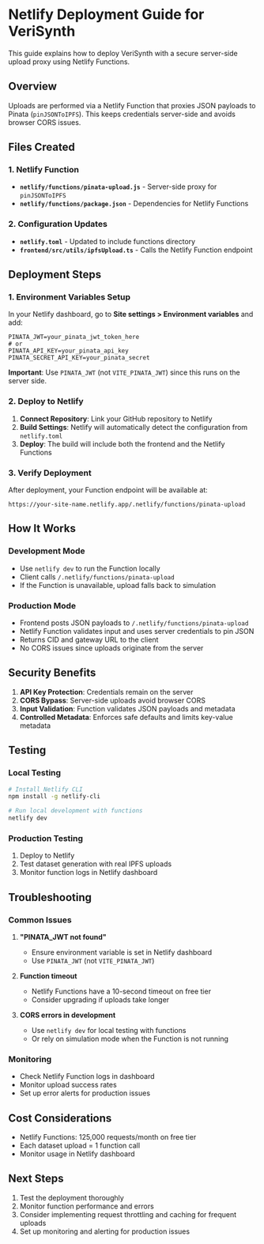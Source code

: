 # Netlify Deployment Guide for VeriSynth

This guide explains how to deploy VeriSynth with a secure server-side upload proxy using Netlify Functions.

## Overview

Uploads are performed via a Netlify Function that proxies JSON payloads to Pinata (`pinJSONToIPFS`). This keeps credentials server-side and avoids browser CORS issues.

## Files Created

### 1. Netlify Function
- **`netlify/functions/pinata-upload.js`** - Server-side proxy for `pinJSONToIPFS`
- **`netlify/functions/package.json`** - Dependencies for Netlify Functions

### 2. Configuration Updates
- **`netlify.toml`** - Updated to include functions directory
- **`frontend/src/utils/ipfsUpload.ts`** - Calls the Netlify Function endpoint

## Deployment Steps

### 1. Environment Variables Setup

In your Netlify dashboard, go to **Site settings > Environment variables** and add:

```
PINATA_JWT=your_pinata_jwt_token_here
# or
PINATA_API_KEY=your_pinata_api_key
PINATA_SECRET_API_KEY=your_pinata_secret
```

**Important**: Use `PINATA_JWT` (not `VITE_PINATA_JWT`) since this runs on the server side.

### 2. Deploy to Netlify

1. **Connect Repository**: Link your GitHub repository to Netlify
2. **Build Settings**: Netlify will automatically detect the configuration from `netlify.toml`
3. **Deploy**: The build will include both the frontend and the Netlify Functions

### 3. Verify Deployment

After deployment, your Function endpoint will be available at:
```
https://your-site-name.netlify.app/.netlify/functions/pinata-upload
```

## How It Works

### Development Mode
- Use `netlify dev` to run the Function locally
- Client calls `/.netlify/functions/pinata-upload`
- If the Function is unavailable, upload falls back to simulation

### Production Mode
- Frontend posts JSON payloads to `/.netlify/functions/pinata-upload`
- Netlify Function validates input and uses server credentials to pin JSON
- Returns CID and gateway URL to the client
- No CORS issues since uploads originate from the server

## Security Benefits

1. **API Key Protection**: Credentials remain on the server
2. **CORS Bypass**: Server-side uploads avoid browser CORS
3. **Input Validation**: Function validates JSON payloads and metadata
4. **Controlled Metadata**: Enforces safe defaults and limits key-value metadata

## Testing

### Local Testing
```bash
# Install Netlify CLI
npm install -g netlify-cli

# Run local development with functions
netlify dev
```

### Production Testing
1. Deploy to Netlify
2. Test dataset generation with real IPFS uploads
3. Monitor function logs in Netlify dashboard

## Troubleshooting

### Common Issues

1. **"PINATA_JWT not found"**
   - Ensure environment variable is set in Netlify dashboard
   - Use `PINATA_JWT` (not `VITE_PINATA_JWT`)

2. **Function timeout**
   - Netlify Functions have a 10-second timeout on free tier
   - Consider upgrading if uploads take longer

3. **CORS errors in development**
   - Use `netlify dev` for local testing with functions
   - Or rely on simulation mode when the Function is not running

### Monitoring

- Check Netlify Function logs in dashboard
- Monitor upload success rates
- Set up error alerts for production issues

## Cost Considerations

- Netlify Functions: 125,000 requests/month on free tier
- Each dataset upload = 1 function call
- Monitor usage in Netlify dashboard

## Next Steps

1. Test the deployment thoroughly
2. Monitor function performance and errors
3. Consider implementing request throttling and caching for frequent uploads
4. Set up monitoring and alerting for production issues